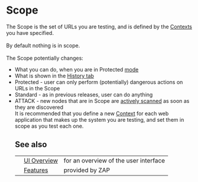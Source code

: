 # Scope

The Scope is the set of URLs you are testing, and is defined by the [Contexts](HelpStartConceptsContexts) you have specified.<br><br>By default nothing is in scope.<br>
<br>
The Scope potentially changes:<br>
<ul><li>What you can do, when you are in Protected <a href='HelpStartConceptsModes'>mode</a>
</li><li>What is shown in the <a href='HelpUiTabsHistory'>History tab</a>
</li><li>Protected - user can only perform (potentially) dangerous actions on URLs in the Scope<br>
</li><li>Standard - as in previous releases, user can do anything<br>
</li><li>ATTACK - new nodes that are in Scope are <a href='HelpStartConceptsAscan'>actively scanned</a> as soon as they are discovered<br>
It is recommended that you define a new <a href='HelpStartConceptsContexts'>Context</a> for each web application that makes up the system you are testing, and set them in scope as you test each one.<br>
<h2>See also</h2>
<table>
<tr><td></td><td><a href='HelpUiOverview'>UI Overview</a></td><td>for an overview of the user interface</td></tr>
<tr><td></td><td><a href='HelpStartConceptsConcepts'>Features</a></td><td>provided by ZAP</td></tr>
</table>